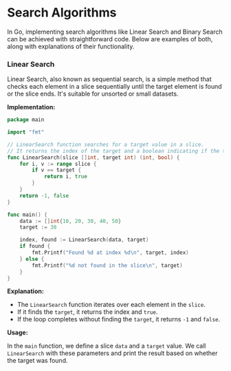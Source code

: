 # Search Algorithms

In Go, implementing search algorithms like Linear Search and Binary Search can be achieved with straightforward code. Below are examples of both, along with explanations of their functionality.

### Linear Search

Linear Search, also known as sequential search, is a simple method that checks each element in a slice sequentially until the target element is found or the slice ends. It's suitable for unsorted or small datasets.

**Implementation:**

```go
package main

import "fmt"

// LinearSearch function searches for a target value in a slice.
// It returns the index of the target and a boolean indicating if the target was found.
func LinearSearch(slice []int, target int) (int, bool) {
    for i, v := range slice {
        if v == target {
            return i, true
        }
    }
    return -1, false
}

func main() {
    data := []int{10, 20, 30, 40, 50}
    target := 30

    index, found := LinearSearch(data, target)
    if found {
        fmt.Printf("Found %d at index %d\n", target, index)
    } else {
        fmt.Printf("%d not found in the slice\n", target)
    }
}
```

**Explanation:**

- The `LinearSearch` function iterates over each element in the `slice`.
- If it finds the `target`, it returns the index and `true`.
- If the loop completes without finding the `target`, it returns `-1` and `false`.

**Usage:**

In the `main` function, we define a slice `data` and a `target` value. We call `LinearSearch` with these parameters and print the result based on whether the target was found.
